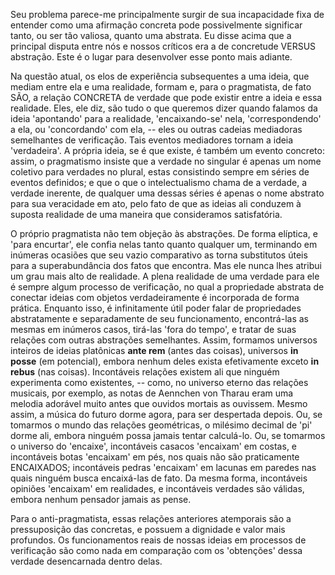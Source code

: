 Seu problema parece-me principalmente surgir de sua incapacidade fixa de entender como uma afirmação concreta pode possivelmente significar tanto, ou ser tão valiosa, quanto uma abstrata. Eu disse acima que a principal disputa entre nós e nossos críticos era a de concretude VERSUS abstração. Este é o lugar para desenvolver esse ponto mais adiante.

Na questão atual, os elos de experiência subsequentes a uma ideia, que mediam entre ela e uma realidade, formam e, para o pragmatista, de fato SÃO, a relação CONCRETA de verdade que pode existir entre a ideia e essa realidade. Eles, ele diz, são tudo o que queremos dizer quando falamos da ideia 'apontando' para a realidade, 'encaixando-se' nela, 'correspondendo' a ela, ou 'concordando' com ela, -- eles ou outras cadeias mediadoras semelhantes de verificação. Tais eventos mediadores tornam a ideia 'verdadeira'. A própria ideia, se é que existe, é também um evento concreto: assim, o pragmatismo insiste que a verdade no singular é apenas um nome coletivo para verdades no plural, estas consistindo sempre em séries de eventos definidos; e que o que o intelectualismo chama de a verdade, a verdade inerente, de qualquer uma dessas séries é apenas o nome abstrato para sua veracidade em ato, pelo fato de que as ideias ali conduzem à suposta realidade de uma maneira que consideramos satisfatória.

O próprio pragmatista não tem objeção às abstrações. De forma elíptica, e 'para encurtar', ele confia nelas tanto quanto qualquer um, terminando em inúmeras ocasiões que seu vazio comparativo as torna substitutos úteis para a superabundância dos fatos que encontra. Mas ele nunca lhes atribui um grau mais alto de realidade. A plena realidade de uma verdade para ele é sempre algum processo de verificação, no qual a propriedade abstrata de conectar ideias com objetos verdadeiramente é incorporada de forma prática. Enquanto isso, é infinitamente útil poder falar de propriedades abstratamente e separadamente de seu funcionamento, encontrá-las as mesmas em inúmeros casos, tirá-las 'fora do tempo', e tratar de suas relações com outras abstrações semelhantes. Assim, formamos universos inteiros de ideias platônicas **ante rem** (antes das coisas), universos **in posse** (em potencial), embora nenhum deles exista efetivamente exceto **in rebus** (nas coisas). Incontáveis relações existem ali que ninguém experimenta como existentes, -- como, no universo eterno das relações musicais, por exemplo, as notas de Aennchen von Tharau eram uma melodia adorável muito antes que ouvidos mortais as ouvissem. Mesmo assim, a música do futuro dorme agora, para ser despertada depois. Ou, se tomarmos o mundo das relações geométricas, o milésimo decimal de 'pi' dorme ali, embora ninguém possa jamais tentar calculá-lo. Ou, se tomarmos o universo do 'encaixe', incontáveis casacos 'encaixam' em costas, e incontáveis botas 'encaixam' em pés, nos quais não são praticamente ENCAIXADOS; incontáveis pedras 'encaixam' em lacunas em paredes nas quais ninguém busca encaixá-las de fato. Da mesma forma, incontáveis opiniões 'encaixam' em realidades, e incontáveis verdades são válidas, embora nenhum pensador jamais as pense.

Para o anti-pragmatista, essas relações anteriores atemporais são a pressuposição das concretas, e possuem a dignidade e valor mais profundos. Os funcionamentos reais de nossas ideias em processos de verificação são como nada em comparação com os 'obtenções' dessa verdade desencarnada dentro delas.